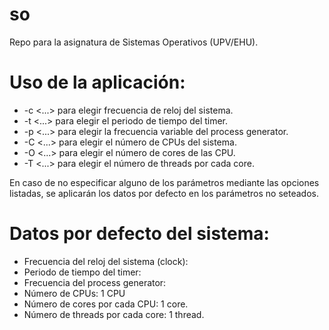 # so
Repo para la asignatura de Sistemas Operativos (UPV/EHU).

# Uso de la aplicación:
- -c \<...> para elegir frecuencia de reloj del sistema.
- -t \<...> para elegir el periodo de tiempo del timer.
- -p \<...> para elegir la frecuencia variable del process generator.
- -C \<...> para elegir el número de CPUs del sistema.
- -O \<...> para elegir el número de cores de las CPU.
- -T \<...> para elegir el número de threads por cada core.

En caso de no especificar alguno de los parámetros mediante las opciones listadas, se aplicarán los datos por defecto en los parámetros no seteados.

# Datos por defecto del sistema:
- Frecuencia del reloj del sistema (clock): 
- Periodo de tiempo del timer: 
- Frecuencia del process generator: 
- Número de CPUs: 1 CPU
- Número de cores por cada CPU: 1 core.
- Número de threads por cada core: 1 thread.